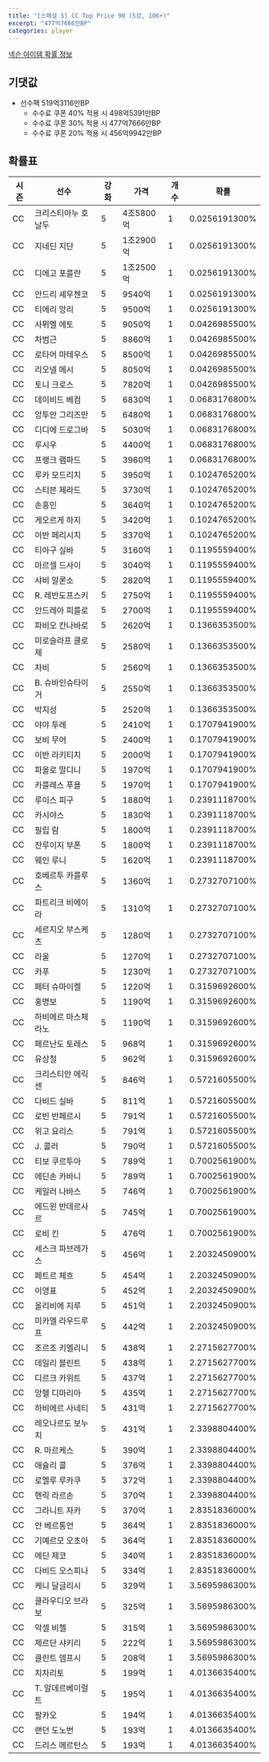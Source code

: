 ```yaml
---
title: "[스페셜 S] CC Top Price 90 (5강, 106+)"
excerpt: "477억7666만BP"
categories: player
---
```

[넥슨 아이템 확률 정보](http://iteminfo.nexon.com/probability/fco?sn=7422)

## 기댓값
- 선수팩 519억3116만BP
  - 수수료 쿠폰 40% 적용 시 498억5391만BP
  - 수수료 쿠폰 30% 적용 시 477억7666만BP
  - 수수료 쿠폰 20% 적용 시 456억9942만BP


## 확률표

|시즌|선수|강화|가격|개수|확률|
|---|---|---|---|---|---|
|CC|크리스티아누 호날두|5|4조5800억|1|0.0256191300%|
|CC|지네딘 지단|5|1조2900억|1|0.0256191300%|
|CC|디에고 포를란|5|1조2500억|1|0.0256191300%|
|CC|안드리 셰우첸코|5|9540억|1|0.0256191300%|
|CC|티에리 앙리|5|9500억|1|0.0256191300%|
|CC|사뮈엘 에토|5|9050억|1|0.0426985500%|
|CC|차범근|5|8860억|1|0.0426985500%|
|CC|로타어 마테우스|5|8500억|1|0.0426985500%|
|CC|리오넬 메시|5|8050억|1|0.0426985500%|
|CC|토니 크로스|5|7820억|1|0.0426985500%|
|CC|데이비드 베컴|5|6830억|1|0.0683176800%|
|CC|앙투안 그리즈만|5|6480억|1|0.0683176800%|
|CC|디디에 드로그바|5|5030억|1|0.0683176800%|
|CC|루시우|5|4400억|1|0.0683176800%|
|CC|프랭크 램파드|5|3960억|1|0.0683176800%|
|CC|루카 모드리치|5|3950억|1|0.1024765200%|
|CC|스티븐 제라드|5|3730억|1|0.1024765200%|
|CC|손흥민|5|3640억|1|0.1024765200%|
|CC|게오르게 하지|5|3420억|1|0.1024765200%|
|CC|이반 페리시치|5|3370억|1|0.1024765200%|
|CC|티아구 실바|5|3160억|1|0.1195559400%|
|CC|마르셀 드사이|5|3040억|1|0.1195559400%|
|CC|샤비 알론소|5|2820억|1|0.1195559400%|
|CC|R. 레반도프스키|5|2750억|1|0.1195559400%|
|CC|안드레아 피를로|5|2700억|1|0.1195559400%|
|CC|파비오 칸나바로|5|2620억|1|0.1366353500%|
|CC|미로슬라프 클로제|5|2580억|1|0.1366353500%|
|CC|차비|5|2560억|1|0.1366353500%|
|CC|B. 슈바인슈타이거|5|2550억|1|0.1366353500%|
|CC|박지성|5|2520억|1|0.1366353500%|
|CC|야야 투레|5|2410억|1|0.1707941900%|
|CC|보비 무어|5|2400억|1|0.1707941900%|
|CC|이반 라키티치|5|2000억|1|0.1707941900%|
|CC|파올로 말디니|5|1970억|1|0.1707941900%|
|CC|카를레스 푸욜|5|1970억|1|0.1707941900%|
|CC|루이스 피구|5|1880억|1|0.2391118700%|
|CC|카시야스|5|1830억|1|0.2391118700%|
|CC|필립 람|5|1800억|1|0.2391118700%|
|CC|잔루이지 부폰|5|1800억|1|0.2391118700%|
|CC|웨인 루니|5|1620억|1|0.2391118700%|
|CC|호베르투 카를루스|5|1360억|1|0.2732707100%|
|CC|파트리크 비에이라|5|1310억|1|0.2732707100%|
|CC|세르지오 부스케츠|5|1280억|1|0.2732707100%|
|CC|라울|5|1270억|1|0.2732707100%|
|CC|카푸|5|1230억|1|0.2732707100%|
|CC|페터 슈마이켈|5|1220억|1|0.3159692600%|
|CC|홍명보|5|1190억|1|0.3159692600%|
|CC|하비에르 마스체라노|5|1190억|1|0.3159692600%|
|CC|페르난도 토레스|5|968억|1|0.3159692600%|
|CC|유상철|5|962억|1|0.3159692600%|
|CC|크리스티안 에릭센|5|846억|1|0.5721605500%|
|CC|다비드 실바|5|811억|1|0.5721605500%|
|CC|로빈 반페르시|5|791억|1|0.5721605500%|
|CC|위고 요리스|5|791억|1|0.5721605500%|
|CC|J. 콜러|5|790억|1|0.5721605500%|
|CC|티보 쿠르투아|5|789억|1|0.7002561900%|
|CC|에딘손 카바니|5|789억|1|0.7002561900%|
|CC|케일러 나바스|5|746억|1|0.7002561900%|
|CC|에드윈 반데르사르|5|745억|1|0.7002561900%|
|CC|로비 킨|5|476억|1|0.7002561900%|
|CC|세스크 파브레가스|5|456억|1|2.2032450900%|
|CC|페트르 체흐|5|454억|1|2.2032450900%|
|CC|이영표|5|452억|1|2.2032450900%|
|CC|올리비에 지루|5|451억|1|2.2032450900%|
|CC|미카엘 라우드루프|5|442억|1|2.2032450900%|
|CC|조르조 키엘리니|5|438억|1|2.2715627700%|
|CC|데일리 블린트|5|438억|1|2.2715627700%|
|CC|디르크 카위트|5|437억|1|2.2715627700%|
|CC|앙헬 디마리아|5|435억|1|2.2715627700%|
|CC|하비에르 사네티|5|431억|1|2.2715627700%|
|CC|레오나르도 보누치|5|431억|1|2.3398804400%|
|CC|R. 마르케스|5|390억|1|2.3398804400%|
|CC|애슐리 콜|5|376억|1|2.3398804400%|
|CC|로멜루 루카쿠|5|372억|1|2.3398804400%|
|CC|헨릭 라르손|5|370억|1|2.3398804400%|
|CC|그라니트 자카|5|370억|1|2.8351836000%|
|CC|얀 베르통언|5|364억|1|2.8351836000%|
|CC|기예르모 오초아|5|364억|1|2.8351836000%|
|CC|에딘 제코|5|340억|1|2.8351836000%|
|CC|다비드 오스피나|5|334억|1|2.8351836000%|
|CC|케니 달글리시|5|329억|1|3.5695986300%|
|CC|클라우디오 브라보|5|325억|1|3.5695986300%|
|CC|악셀 비첼|5|315억|1|3.5695986300%|
|CC|제르단 샤키리|5|222억|1|3.5695986300%|
|CC|클린트 뎀프시|5|208억|1|3.5695986300%|
|CC|치차리토|5|199억|1|4.0136635400%|
|CC|T. 알데르베이럴트|5|195억|1|4.0136635400%|
|CC|팔카오|5|194억|1|4.0136635400%|
|CC|랜던 도노번|5|193억|1|4.0136635400%|
|CC|드리스 메르턴스|5|193억|1|4.0136635400%|
